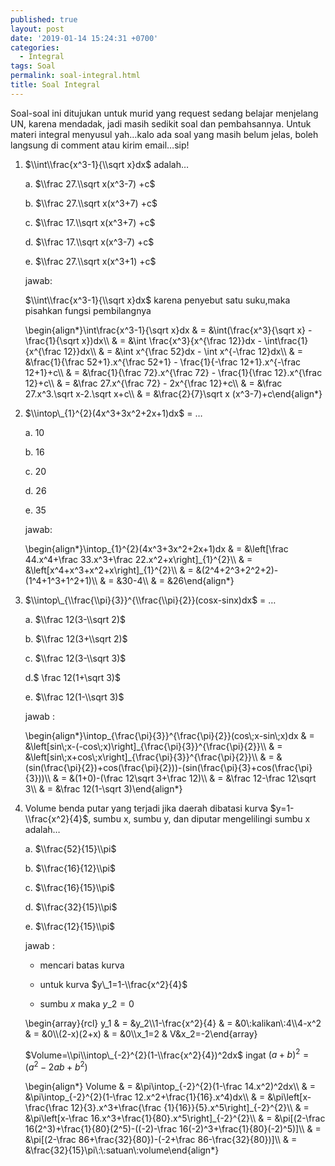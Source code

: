 ```yaml
---
published: true
layout: post
date: '2019-01-14 15:24:31 +0700'
categories:
  - Integral
tags: Soal
permalink: soal-integral.html
title: Soal Integral
---
```

Soal-soal ini ditujukan untuk murid yang request sedang belajar menjelang UN, karena mendadak, jadi masih sedikit soal dan pembahsannya. Untuk materi integral menyusul yah…kalo ada soal yang masih belum jelas, boleh langsung di comment atau kirim email…sip!

1.  $\\int\\frac{x^3-1}{\\sqrt x}dx$ adalah…
    
    a. $\\frac 27.\\sqrt x(x^3-7) +c$
    
    b. $\\frac 27.\\sqrt x(x^3+7) +c$
    
    c. $\\frac 17.\\sqrt x(x^3+7) +c$
    
    d. $\\frac 17.\\sqrt x(x^3-7) +c$
    
    e. $\\frac 27.\\sqrt x(x^3+1) +c$
    
    jawab:
    
    $\\int\\frac{x^3-1}{\\sqrt x}dx$ karena penyebut satu suku,maka pisahkan fungsi pembilangnya
    
    \\begin{align\*}\\int\\frac{x^3-1}{\\sqrt x}dx & = &\\int(\\frac{x^3}{\\sqrt x} - \\frac{1}{\\sqrt x})dx\\\\ & = &\\int \\frac{x^3}{x^{\\frac 12}}dx - \\int\\frac{1}{x^{\\frac 12}}dx\\\\ & = &\\int x^{\\frac 52}dx - \\int x^{-\\frac 12}dx\\\\ & = &\\frac{1}{\\frac 52+1}.x^{\\frac 52+1} - \\frac{1}{-\\frac 12+1}.x^{-\\frac 12+1}+c\\\\ & = &\\frac{1}{\\frac 72}.x^{\\frac 72} - \\frac{1}{\\frac 12}.x^{\\frac 12}+c\\\\ & = &\\frac 27.x^{\\frac 72} - 2x^{\\frac 12}+c\\\\ & = &\\frac 27.x^3.\\sqrt x-2.\\sqrt x+c\\\\ & = &\\frac{2}{7}\\sqrt x (x^3-7)+c\\end{align\*}
    
2.  $\\intop\_{1}^{2}(4x^3+3x^2+2x+1)dx$ = …
    
    a. 10
    
    b. 16
    
    c. 20
    
    d. 26
    
    e. 35
    
    jawab:
    
    \\begin{align\*}\\intop\_{1}^{2}(4x^3+3x^2+2x+1)dx & = &\\left\[\\frac 44.x^4+\\frac 33.x^3+\\frac 22.x^2+x\\right\]\_{1}^{2}\\\\ & = &\\left\[x^4+x^3+x^2+x\\right\]\_{1}^{2}\\\\ & = &(2^4+2^3+2^2+2)-(1^4+1^3+1^2+1)\\\\ & = &30-4\\\\ & = &26\\end{align\*}
    
3.  $\\intop\_{\\frac{\\pi}{3}}^{\\frac{\\pi}{2}}(cosx-sinx)dx$ = …
    
    a. $\\frac 12(3-\\sqrt 2)$
    
    b. $\\frac 12(3+\\sqrt 2)$
    
    c. $\\frac 12(3-\\sqrt 3)$
    
    d.$ \\frac 12(1+\\sqrt 3)$
    
    e. $\\frac 12(1-\\sqrt 3)$
    
    jawab :
    
    \\begin{align\*}\\intop\_{\\frac{\\pi}{3}}^{\\frac{\\pi}{2}}(cos\\;x-sin\\;x)dx & = &\\left\[sin\\;x-(-cos\\;x)\\right\]\_{\\frac{\\pi}{3}}^{\\frac{\\pi}{2}}\\\\ & = &\\left\[sin\\;x+cos\\;x\\right\]\_{\\frac{\\pi}{3}}^{\\frac{\\pi}{2}}\\\\ & = &(sin(\\frac{\\pi}{2})+cos(\\frac{\\pi}{2}))-(sin(\\frac{\\pi}{3}+cos(\\frac{\\pi}{3}))\\\\ & = &(1+0)-(\\frac 12\\sqrt 3+\\frac 12)\\\\ & = &\\frac 12-\\frac 12\\sqrt 3\\\\ & = &\\frac 12(1-\\sqrt 3)\\end{align\*}
    
4.  Volume benda putar yang terjadi jika daerah dibatasi kurva $y=1-\\frac{x^2}{4}$, sumbu x, sumbu y, dan diputar mengelilingi sumbu x adalah…
    
    a. $\\frac{52}{15}\\pi$
    
    b. $\\frac{16}{12}\\pi$
    
    c. $\\frac{16}{15}\\pi$
    
    d. $\\frac{32}{15}\\pi$
    
    e. $\\frac{12}{15}\\pi$
    
    jawab :
    
    *   mencari batas kurva
        
    *   untuk kurva $y\_1=1-\\frac{x^2}{4}$
        
    *   sumbu $x$ maka $y\_2=0$
        
    
    \\begin{array}{rcl} y\_1 & = &y\_2\\\\1-\\frac{x^2}{4} & = &0\\:kalikan\\:4\\\\4-x^2 & = &0\\\\(2-x)(2+x) & = &0\\\\x\_1=2 & V&x\_2=-2\\end{array}
    
    $Volume=\\pi\\intop\_{-2}^{2}(1-\\frac{x^2}{4})^2dx$ ingat $(a+b)^2=(a^2-2ab+b^2)$
    
    \\begin{align\*} Volume & = &\\pi\\intop\_{-2}^{2}(1-\\frac 14.x^2)^2dx\\\\ & = &\\pi\\intop\_{-2}^{2}(1-\\frac 12.x^2+\\frac{1}{16}.x^4)dx\\\\ & = &\\pi\\left\[x-\\frac{\\frac 12}{3}.x^3+\\frac{\\frac {1}{16}}{5}.x^5\\right\]\_{-2}^{2}\\\\ & = &\\pi\\left\[x-\\frac 16.x^3+\\frac{1}{80}.x^5\\right\]\_{-2}^{2}\\\\ & = &\\pi\[(2-\\frac 16(2^3)+\\frac{1}{80}(2^5)-((-2)-\\frac 16(-2)^3+\\frac{1}{80}(-2)^5)\]\\\\ & = &\\pi\[(2-\\frac 86+\\frac{32}{80})-(-2+\\frac 86-\\frac{32}{80})\]\\\\ & = &\\frac{32}{15}\\pi\\:\\:satuan\\:volume\\end{align\*}
